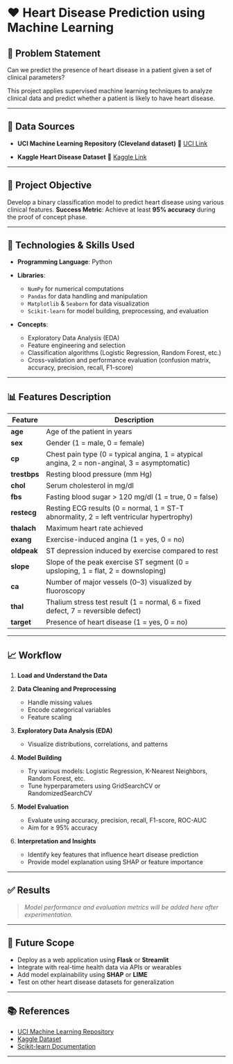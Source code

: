 



# ❤️ Heart Disease Prediction using Machine Learning

## 📌 Problem Statement

Can we predict the presence of heart disease in a patient given a set of clinical parameters?

This project applies supervised machine learning techniques to analyze clinical data and predict whether a patient is likely to have heart disease.

---

## 📂 Data Sources

* **UCI Machine Learning Repository (Cleveland dataset)**
  📎 [UCI Link](https://archive.ics.uci.edu/ml/datasets/heart+Disease)

* **Kaggle Heart Disease Dataset**
  📎 [Kaggle Link](https://www.kaggle.com/datasets/sumaiyatasmeem/heart-disease-classification-dataset)

---

## 🎯 Project Objective

Develop a binary classification model to predict heart disease using various clinical features.
**Success Metric**: Achieve at least **95% accuracy** during the proof of concept phase.

---

## 🧠 Technologies & Skills Used

* **Programming Language**: Python
* **Libraries**:

  * `NumPy` for numerical computations
  * `Pandas` for data handling and manipulation
  * `Matplotlib` & `Seaborn` for data visualization
  * `Scikit-learn` for model building, preprocessing, and evaluation
* **Concepts**:

  * Exploratory Data Analysis (EDA)
  * Feature engineering and selection
  * Classification algorithms (Logistic Regression, Random Forest, etc.)
  * Cross-validation and performance evaluation (confusion matrix, accuracy, precision, recall, F1-score)

---

## 📊 Features Description

| Feature      | Description                                                                                  |
| ------------ | -------------------------------------------------------------------------------------------- |
| **age**      | Age of the patient in years                                                                  |
| **sex**      | Gender (1 = male, 0 = female)                                                                |
| **cp**       | Chest pain type (0 = typical angina, 1 = atypical angina, 2 = non-anginal, 3 = asymptomatic) |
| **trestbps** | Resting blood pressure (mm Hg)                                                               |
| **chol**     | Serum cholesterol in mg/dl                                                                   |
| **fbs**      | Fasting blood sugar > 120 mg/dl (1 = true, 0 = false)                                        |
| **restecg**  | Resting ECG results (0 = normal, 1 = ST-T abnormality, 2 = left ventricular hypertrophy)     |
| **thalach**  | Maximum heart rate achieved                                                                  |
| **exang**    | Exercise-induced angina (1 = yes, 0 = no)                                                    |
| **oldpeak**  | ST depression induced by exercise compared to rest                                           |
| **slope**    | Slope of the peak exercise ST segment (0 = upsloping, 1 = flat, 2 = downsloping)             |
| **ca**       | Number of major vessels (0–3) visualized by fluoroscopy                                      |
| **thal**     | Thalium stress test result (1 = normal, 6 = fixed defect, 7 = reversible defect)             |
| **target**   | Presence of heart disease (1 = yes, 0 = no)                                                  |

---

## 📈 Workflow

1. **Load and Understand the Data**
2. **Data Cleaning and Preprocessing**

   * Handle missing values
   * Encode categorical variables
   * Feature scaling
3. **Exploratory Data Analysis (EDA)**

   * Visualize distributions, correlations, and patterns
4. **Model Building**

   * Try various models: Logistic Regression, K-Nearest Neighbors, Random Forest, etc.
   * Tune hyperparameters using GridSearchCV or RandomizedSearchCV
5. **Model Evaluation**

   * Evaluate using accuracy, precision, recall, F1-score, ROC-AUC
   * Aim for ≥ 95% accuracy
6. **Interpretation and Insights**

   * Identify key features that influence heart disease prediction
   * Provide model explanation using SHAP or feature importance

---

## ✅ Results

> *Model performance and evaluation metrics will be added here after experimentation.*

---

## 🚀 Future Scope

* Deploy as a web application using **Flask** or **Streamlit**
* Integrate with real-time health data via APIs or wearables
* Add model explainability using **SHAP** or **LIME**
* Test on other heart disease datasets for generalization

---

## 📚 References

* [UCI Machine Learning Repository](https://archive.ics.uci.edu/ml/datasets/heart+Disease)
* [Kaggle Dataset](https://www.kaggle.com/datasets/sumaiyatasmeem/heart-disease-classification-dataset)
* [Scikit-learn Documentation](https://scikit-learn.org/stable/documentation.html)

---




